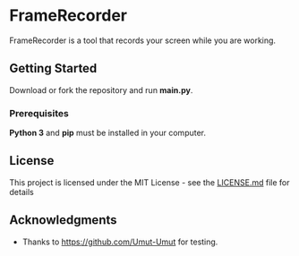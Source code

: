 # FrameRecorder

FrameRecorder is a tool that records your screen while you are working.

## Getting Started

Download or fork the repository and run <b>main.py</b>.

### Prerequisites

<b>Python 3</b> and <b>pip</b> must be installed in your computer.

## License

This project is licensed under the MIT License - see the [LICENSE.md](LICENSE.md) file for details

## Acknowledgments

* Thanks to https://github.com/Umut-Umut for testing.
